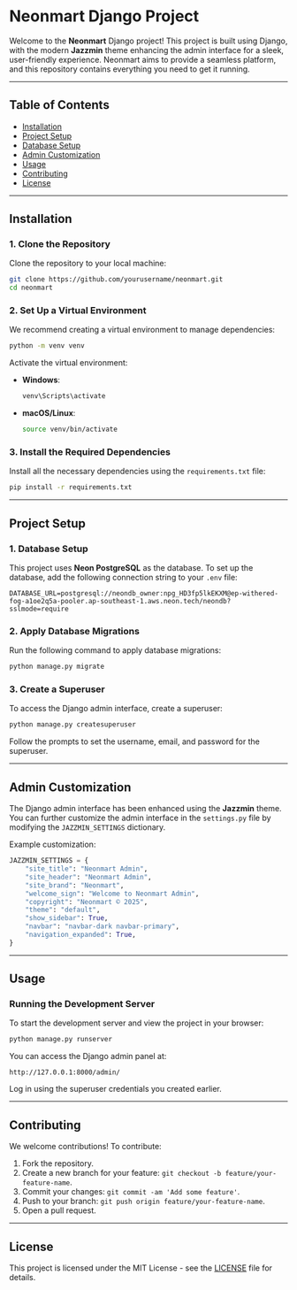 
# Neonmart Django Project

Welcome to the **Neonmart** Django project! This project is built using Django, with the modern **Jazzmin** theme enhancing the admin interface for a sleek, user-friendly experience. Neonmart aims to provide a seamless platform, and this repository contains everything you need to get it running.

---

## Table of Contents

- [Installation](#installation)
- [Project Setup](#project-setup)
- [Database Setup](#database-setup)
- [Admin Customization](#admin-customization)
- [Usage](#usage)
- [Contributing](#contributing)
- [License](#license)

---

## Installation

### 1. Clone the Repository

Clone the repository to your local machine:

```bash
git clone https://github.com/yourusername/neonmart.git
cd neonmart
```

### 2. Set Up a Virtual Environment

We recommend creating a virtual environment to manage dependencies:

```bash
python -m venv venv
```

Activate the virtual environment:

- **Windows**:

  ```bash
  venv\Scripts\activate
  ```

- **macOS/Linux**:

  ```bash
  source venv/bin/activate
  ```

### 3. Install the Required Dependencies

Install all the necessary dependencies using the `requirements.txt` file:

```bash
pip install -r requirements.txt
```

---

## Project Setup

### 1. Database Setup

This project uses **Neon PostgreSQL** as the database. To set up the database, add the following connection string to your `.env` file:

```env
DATABASE_URL=postgresql://neondb_owner:npg_HD3fp5lkEKXM@ep-withered-fog-a1oe2q5a-pooler.ap-southeast-1.aws.neon.tech/neondb?sslmode=require
```

### 2. Apply Database Migrations

Run the following command to apply database migrations:

```bash
python manage.py migrate
```

### 3. Create a Superuser

To access the Django admin interface, create a superuser:

```bash
python manage.py createsuperuser
```

Follow the prompts to set the username, email, and password for the superuser.

---

## Admin Customization

The Django admin interface has been enhanced using the **Jazzmin** theme. You can further customize the admin interface in the `settings.py` file by modifying the `JAZZMIN_SETTINGS` dictionary.

Example customization:

```python
JAZZMIN_SETTINGS = {
    "site_title": "Neonmart Admin",
    "site_header": "Neonmart Admin",
    "site_brand": "Neonmart",
    "welcome_sign": "Welcome to Neonmart Admin",
    "copyright": "Neonmart © 2025",
    "theme": "default",
    "show_sidebar": True,
    "navbar": "navbar-dark navbar-primary",
    "navigation_expanded": True,
}
```

---

## Usage

### Running the Development Server

To start the development server and view the project in your browser:

```bash
python manage.py runserver
```

You can access the Django admin panel at:

```
http://127.0.0.1:8000/admin/
```

Log in using the superuser credentials you created earlier.

---

## Contributing

We welcome contributions! To contribute:

1. Fork the repository.
2. Create a new branch for your feature: `git checkout -b feature/your-feature-name`.
3. Commit your changes: `git commit -am 'Add some feature'`.
4. Push to your branch: `git push origin feature/your-feature-name`.
5. Open a pull request.

---

## License

This project is licensed under the MIT License - see the [LICENSE](LICENSE) file for details.


